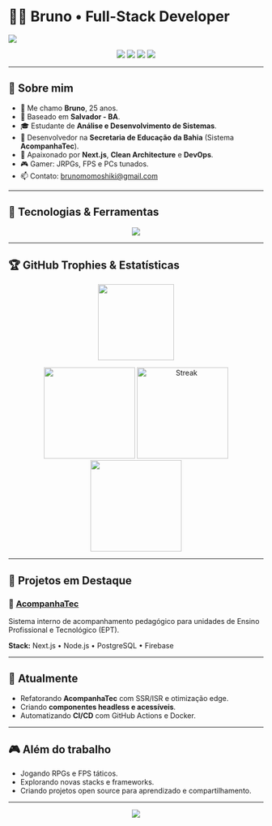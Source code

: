 # 👨‍💻 Bruno • Full-Stack Developer

<img src="https://capsule-render.vercel.app/api?type=waving&color=gradient&height=200&section=header&text=Bruno%20%7C%20Fullstack%20Developer&fontSize=40&fontAlignY=35&animation=twinkling&desc=React%20%7C%20Next.js%20%7C%20Node.js&descAlignY=55&descAlign=50"/>

<p align="center">
  <img src="https://img.shields.io/badge/Fullstack%20Developer-blueviolet?style=for-the-badge" />
  <img src="https://img.shields.io/badge/Aprendendo%20Novas%20Tecnologias-success?style=for-the-badge" />
  <img src="https://img.shields.io/badge/Clean%20Code%20%26%20Arquitetura-informational?style=for-the-badge" />
  <img src="https://img.shields.io/badge/GitHub%20Trophies-🏆-ff69b4?style=for-the-badge" />
</p>

---

## 🚀 Sobre mim
- 👨 Me chamo **Bruno**, 25 anos.  
- 📍 Baseado em **Salvador - BA**.  
- 🎓 Estudante de **Análise e Desenvolvimento de Sistemas**.  
- 🏢 Desenvolvedor na **Secretaria de Educação da Bahia** (Sistema **AcompanhaTec**).  
- 🌱 Apaixonado por **Next.js**, **Clean Architecture** e **DevOps**.  
- 🎮 Gamer: JRPGs, FPS e PCs tunados.  
- 📫 Contato: [brunomomoshiki@gmail.com](mailto:brunomomoshiki@gmail.com)

---

## 🧰 Tecnologias & Ferramentas
<p align="center">
  <img src="https://skillicons.dev/icons?i=ts,js,react,next,tailwind,sass,bootstrap,html,css,nodejs,express,prisma,postgres,firebase,git,github,docker,vercel,netlify" />
</p>

---

## 🏆 GitHub Trophies & Estatísticas
<p align="center">
  <img height="150em" src="https://github-profile-trophy.vercel.app/?username=DinDja&theme=radical&no-frame=true&margin-w=10&margin-h=10" />
</p>

<p align="center">
  <img height="180em" src="https://github-readme-stats.vercel.app/api?username=DinDja&show_icons=true&theme=radical&count_private=true&include_all_commits=true" />
  <img height="180em" src="https://streak-stats.demolab.com?user=DinDja&theme=radical" alt="Streak"/>
  <img height="180em" src="https://github-readme-stats.vercel.app/api/top-langs/?username=DinDja&layout=compact&langs_count=8&theme=radical"/>
</p>

---

## 📌 Projetos em Destaque
### 🔹 [AcompanhaTec](#)
Sistema interno de acompanhamento pedagógico para unidades de Ensino Profissional e Tecnológico (EPT).  

**Stack:** Next.js • Node.js • PostgreSQL • Firebase  

---

## 🎯 Atualmente
- Refatorando **AcompanhaTec** com SSR/ISR e otimização edge.  
- Criando **componentes headless e acessíveis**.  
- Automatizando **CI/CD** com GitHub Actions e Docker.  

---

## 🎮 Além do trabalho
- Jogando RPGs e FPS táticos.  
- Explorando novas stacks e frameworks.  
- Criando projetos open source para aprendizado e compartilhamento.  

---

<p align="center">
  <img src="https://capsule-render.vercel.app/api?type=waving&color=gradient&height=120&section=footer"/>
</p>
